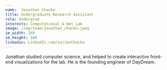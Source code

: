 ```yaml
---
name:  Jonathan Chacko
title: Undergraduate Research Assistant
role: Undergrad
interests: Computational & Wet Lab
image: /img/team/jonathan_chacko.jpeg
im_width: 160
im_height: 160
linkedin: LinkedIn.com/in/JonChacko
---
```

Jonathan studied computer science, and helped to create interactive front-end visualizations for the lab. He is the founding engineer of DayDream.
